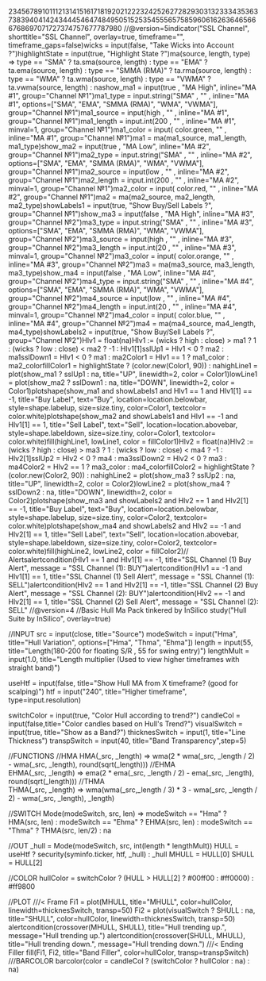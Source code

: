 234567891011121314151617181920212223242526272829303132333435363738394041424344454647484950515253545556575859606162636465666768697071727374757677787980
//@version=5indicator("SSL Channel", shorttitle="SSL Channel", overlay=true, timeframe="", timeframe_gaps=false)wicks = input(false, "Take Wicks into Account ?")highlightState = input(true, "Highlight State ?")ma(source, length, type) =>    type == "SMA" ? ta.sma(source, length) :     type == "EMA" ? ta.ema(source, length) :     type == "SMMA (RMA)" ? ta.rma(source, length) :     type == "WMA" ? ta.wma(source, length) :     type == "VWMA" ? ta.vwma(source, length) :     nashow_ma1   = input(true   , "MA High", inline="MA #1", group="Channel №1")ma1_type   = input.string("SMA"  , ""     , inline="MA #1", options=["SMA", "EMA", "SMMA (RMA)", "WMA", "VWMA"], group="Channel №1")ma1_source = input(high  , ""     , inline="MA #1", group="Channel №1")ma1_length = input.int(200     , ""     , inline="MA #1", minval=1, group="Channel №1")ma1_color  = input( color.green, ""     , inline="MA #1", group="Channel №1")ma1 = ma(ma1_source, ma1_length, ma1_type)show_ma2   = input(true   , "MA Low", inline="MA #2", group="Channel №1")ma2_type   = input.string("SMA"  , ""     , inline="MA #2", options=["SMA", "EMA", "SMMA (RMA)", "WMA", "VWMA"], group="Channel №1")ma2_source = input(low  , ""     , inline="MA #2", group="Channel №1")ma2_length = input.int(200     , ""     , inline="MA #2", minval=1, group="Channel №1")ma2_color  = input( color.red, ""     , inline="MA #2", group="Channel №1")ma2 = ma(ma2_source, ma2_length, ma2_type)showLabels1 = input(true, "Show Buy/Sell Labels ?", group="Channel №1")show_ma3   = input(false   , "MA High", inline="MA #3", group="Channel №2")ma3_type   = input.string("SMA"  , ""     , inline="MA #3", options=["SMA", "EMA", "SMMA (RMA)", "WMA", "VWMA"], group="Channel №2")ma3_source = input(high  , ""     , inline="MA #3", group="Channel №2")ma3_length = input.int(20    , ""     , inline="MA #3", minval=1, group="Channel №2")ma3_color  = input( color.orange, ""     , inline="MA #3", group="Channel №2")ma3 = ma(ma3_source, ma3_length, ma3_type)show_ma4   = input(false   , "MA Low", inline="MA #4", group="Channel №2")ma4_type   = input.string("SMA"  , ""     , inline="MA #4", options=["SMA", "EMA", "SMMA (RMA)", "WMA", "VWMA"], group="Channel №2")ma4_source = input(low  , ""     , inline="MA #4", group="Channel №2")ma4_length = input.int(20    , ""     , inline="MA #4", minval=1, group="Channel №2")ma4_color  = input( color.blue, ""     , inline="MA #4", group="Channel №2")ma4 = ma(ma4_source, ma4_length, ma4_type)showLabels2 = input(true, "Show Buy/Sell Labels ?", group="Channel №2")Hlv1 = float(na)Hlv1 := (wicks ? high : close) > ma1 ? 1 : (wicks ? low : close) < ma2 ? -1 : Hlv1[1]sslUp1   = Hlv1 < 0 ? ma2 : ma1sslDown1 = Hlv1 < 0 ? ma1 : ma2Color1 = Hlv1 == 1 ? ma1_color : ma2_colorfillColor1 = highlightState ? (color.new(Color1, 90)) : nahighLine1 = plot(show_ma1 ? sslUp1 : na, title="UP", linewidth=2, color = Color1)lowLine1 = plot(show_ma2 ? sslDown1 : na, title="DOWN", linewidth=2, color = Color1)plotshape(show_ma1 and showLabels1 and Hlv1 == 1 and Hlv1[1] == -1, title="Buy Label", text="Buy", location=location.belowbar, style=shape.labelup, size=size.tiny, color=Color1, textcolor= color.white)plotshape(show_ma2 and showLabels1 and Hlv1 == -1 and Hlv1[1] == 1, title="Sell Label", text="Sell", location=location.abovebar, style=shape.labeldown, size=size.tiny, color=Color1, textcolor= color.white)fill(highLine1, lowLine1, color = fillColor1)Hlv2 = float(na)Hlv2 := (wicks ? high : close) > ma3 ? 1 : (wicks ? low : close) < ma4 ? -1 : Hlv2[1]sslUp2   = Hlv2 < 0 ? ma4 : ma3sslDown2 = Hlv2 < 0 ? ma3 : ma4Color2 = Hlv2 == 1 ? ma3_color : ma4_colorfillColor2 = highlightState ? (color.new(Color2, 90)) : nahighLine2 = plot(show_ma3 ? sslUp2 : na, title="UP", linewidth=2, color = Color2)lowLine2 = plot(show_ma4 ? sslDown2 : na, title="DOWN", linewidth=2, color = Color2)plotshape(show_ma3 and showLabels2 and Hlv2 == 1 and Hlv2[1] == -1, title="Buy Label", text="Buy", location=location.belowbar, style=shape.labelup, size=size.tiny, color=Color2, textcolor= color.white)plotshape(show_ma4 and showLabels2 and Hlv2 == -1 and Hlv2[1] == 1, title="Sell Label", text="Sell", location=location.abovebar, style=shape.labeldown, size=size.tiny, color=Color2, textcolor= color.white)fill(highLine2, lowLine2, color = fillColor2)// Alertsalertcondition(Hlv1 == 1 and Hlv1[1] == -1, title="SSL Channel (1) Buy Alert", message = "SSL Channel (1): BUY")alertcondition(Hlv1 == -1 and Hlv1[1] == 1, title="SSL Channel (1) Sell Alert", message = "SSL Channel (1): SELL")alertcondition(Hlv2 == 1 and Hlv2[1] == -1, title="SSL Channel (2) Buy Alert", message = "SSL Channel (2): BUY")alertcondition(Hlv2 == -1 and Hlv2[1] == 1, title="SSL Channel (2) Sell Alert", message = "SSL Channel (2): SELL"
//@version=4
//Basic Hull Ma Pack tinkered by InSilico 
study("Hull Suite by InSilico", overlay=true)

//INPUT
src = input(close, title="Source")
modeSwitch = input("Hma", title="Hull Variation", options=["Hma", "Thma", "Ehma"])
length = input(55, title="Length(180-200 for floating S/R , 55 for swing entry)")
lengthMult = input(1.0, title="Length multiplier (Used to view higher timeframes with straight band)")

useHtf = input(false, title="Show Hull MA from X timeframe? (good for scalping)")
htf = input("240", title="Higher timeframe", type=input.resolution)

switchColor = input(true, "Color Hull according to trend?")
candleCol = input(false,title="Color candles based on Hull's Trend?")
visualSwitch  = input(true, title="Show as a Band?")
thicknesSwitch = input(1, title="Line Thickness")
transpSwitch = input(40, title="Band Transparency",step=5)

//FUNCTIONS
//HMA
HMA(_src, _length) =>  wma(2 * wma(_src, _length / 2) - wma(_src, _length), round(sqrt(_length)))
//EHMA    
EHMA(_src, _length) =>  ema(2 * ema(_src, _length / 2) - ema(_src, _length), round(sqrt(_length)))
//THMA    
THMA(_src, _length) =>  wma(wma(_src,_length / 3) * 3 - wma(_src, _length / 2) - wma(_src, _length), _length)
    
//SWITCH
Mode(modeSwitch, src, len) =>
      modeSwitch == "Hma"  ? HMA(src, len) :
      modeSwitch == "Ehma" ? EHMA(src, len) : 
      modeSwitch == "Thma" ? THMA(src, len/2) : na

//OUT
_hull = Mode(modeSwitch, src, int(length * lengthMult))
HULL = useHtf ? security(syminfo.ticker, htf, _hull) : _hull
MHULL = HULL[0]
SHULL = HULL[2]

//COLOR
hullColor = switchColor ? (HULL > HULL[2] ? #00ff00 : #ff0000) : #ff9800

//PLOT
///< Frame
Fi1 = plot(MHULL, title="MHULL", color=hullColor, linewidth=thicknesSwitch, transp=50)
Fi2 = plot(visualSwitch ? SHULL : na, title="SHULL", color=hullColor, linewidth=thicknesSwitch, transp=50)
alertcondition(crossover(MHULL, SHULL), title="Hull trending up.", message="Hull trending up.")
alertcondition(crossover(SHULL, MHULL), title="Hull trending down.", message="Hull trending down.")
///< Ending Filler
fill(Fi1, Fi2, title="Band Filler", color=hullColor, transp=transpSwitch)
///BARCOLOR
barcolor(color = candleCol ? (switchColor ? hullColor : na) : na)
